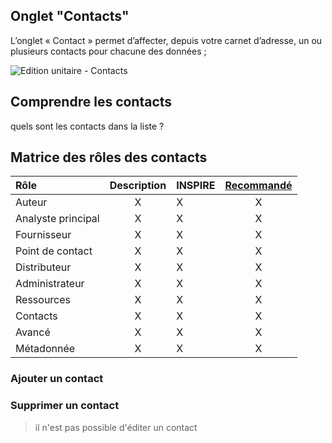 ## Onglet "Contacts"

L’onglet « Contact » permet d’affecter, depuis votre carnet d’adresse, un ou plusieurs contacts pour chacune des données ;

![Edition unitaire - Contacts](/fr/images/inv_edit_one_contacts.png "L'édition unitaire - onglet Contacts")


## Comprendre les contacts

quels sont les contacts dans la liste ?

## Matrice des rôles des contacts

| Rôle               | Description | INSPIRE | [Recommandé](http://georezo.net/wiki/main/donnees/inspire/aide_a_la_saisie_des_metadonnees_inspire#organisations_responsables_de_l_etablissement_de_la_gestion_de_la_maintenance_et_de_la_diffusion_des_series_et_services_de_donnees_geographiques) |
|:-------------------|:-----------:|:--------|:----------:|
| Auteur             | X           | X       | X          |
| Analyste principal | X           | X       | X          |
| Fournisseur        | X           | X       | X          |
| Point de contact   | X           | X       | X          |
| Distributeur       | X           | X       | X          |
| Administrateur     | X           | X       | X          |
| Ressources         | X           | X       | X          |
| Contacts           | X           | X       | X          |
| Avancé             | X           | X       | X          |
| Métadonnée         | X           | X       | X          |

### Ajouter un contact

### Supprimer un contact

> il n'est pas possible d'éditer un contact

